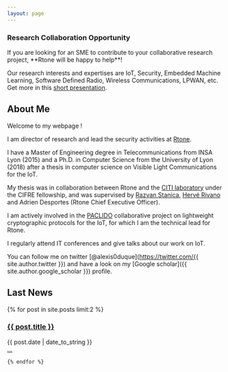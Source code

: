 ```yaml
---
layout: page
---
```


<h3><b>Research Collaboration Opportunity</b></h3>
If you are looking for an SME to contribute to your collaborative research project, **Rtone will be happy to help**!

Our research interests and expertises are IoT, Security, Embedded Machine Learning, Software Defined Radio, Wireless Communications, LPWAN, etc. Get more in this [short presentation](https://speakerdeck.com/alexisduque/research-at-rtone).

<h2>About Me</h2>

Welcome to my webpage !

I am director of research and lead the security activities at [Rtone](http://www.rtone.fr).

I have a Master of Engineering degree in Telecommunications from INSA Lyon (2015) and a Ph.D. in Computer Science from the University of Lyon (2018) after a thesis in computer science on Visible Light Communications for the IoT.

My thesis was in collaboration between Rtone and the [CITI laboratory](http://www.citi-lab.fr) under the CIFRE fellowship, and was supervised by [Razvan Stanica](http://perso.citi.insa-lyon.fr/rstanica/), [Hervé Rivano](http://perso.citi.insa-lyon.fr/hrivano/) and Adrien Desportes (Rtone Chief Executive Officer).

I am actively involved in the [PACLIDO](https://paclido.fr) collaborative project on lightweight cryptographic protocols for the IoT, for which I am the technical lead for Rtone.

I regularly attend IT conferences and give talks about our work on IoT.

You can follow me on twitter [@alexis0duque](https://twitter.com/{{ site.author.twitter }}) and have a look on my [Google scholar]({{ site.author.google_scholar }}) profile.


<h2>Last News</h2>
<div class="posts">
  {% for post in site.posts limit:2 %}
      <h3 class="post-title">
        <a href="{{ site.baseurl }}{{ post.url }}">
          {{ post.title }}
        </a>
      </h3>
      <span class="post-date" style="margin-bottom:0px" >{{ post.date | date_to_string }}</span>
      <div class="post-more">
          <a href="{{ site.baseurl }}{{ post.url }}">
            ...
          </a>
      </div>

    {% endfor %}
</div>
